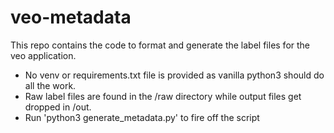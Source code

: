 # veo-metadata

This repo contains the code to format and generate the label files for the veo application. 
* No venv or requirements.txt file is provided as vanilla python3 should do all the work.
* Raw label files are found in the /raw directory while output files get dropped in /out.
* Run 'python3 generate_metadata.py' to fire off the script

